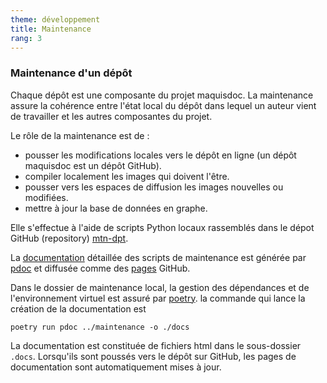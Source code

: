 ```yaml
---
theme: développement
title: Maintenance
rang: 3
---
```

### Maintenance d'un dépôt

Chaque dépôt est une composante du projet maquisdoc. La maintenance assure la cohérence entre l'état local du dépôt dans lequel un auteur vient de travailler et les autres composantes du projet.

Le rôle de la maintenance est de :

* pousser les modifications locales vers le dépôt en ligne (un dépôt maquisdoc est un dépôt GitHub).
* compiler localement les images qui doivent l'être.
* pousser vers les espaces de diffusion les images nouvelles ou modifiées.
* mettre à jour la base de données en graphe.

Elle s'effectue à l'aide de scripts Python locaux rassemblés dans le dépot GitHub (repository) [mtn-dpt](https://github.com/nicolair/mtn_dpt).

La [documentation](https://nicolair.github.io/mtn_dpt/maintenance.html) détaillée des scripts de maintenance est générée par [pdoc](https://pdoc.dev/docs/pdoc.html) et diffusée comme des [pages](https://docs.github.com/en/pages) GitHub.

Dans le dossier de maintenance local, la gestion des dépendances et de l'environnement virtuel est assuré par [poetry](https://python-poetry.org/docs/). la commande qui lance la création de la documentation est

    poetry run pdoc ../maintenance -o ./docs

La documentation est constituée de fichiers html dans le sous-dossier `.docs`. Lorsqu'ils sont poussés vers le dépôt sur GitHub, les pages de documentation sont automatiquement mises à jour.
